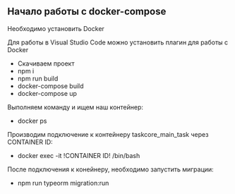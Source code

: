 ## Начало работы с docker-compose

Необходимо установить Docker

Для работы в Visual Studio Code можно установить плагин для работы с Docker


* Скачиваем проект
* npm i
* npm run build
* docker-compose build
* docker-compose up

Выполняем команду и ищем наш контейнер:

* docker ps

Производим подключение к контейнеру taskcore_main_task через CONTAINER ID:

* docker exec -it !CONTAINER ID! /bin/bash   

После подключения к конейнеру, необходимо запустить миграции:

* npm run typeorm migration:run

